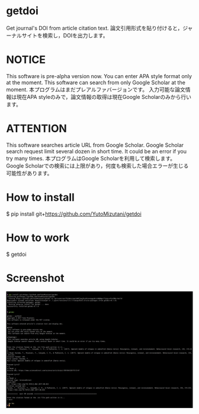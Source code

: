 # getdoi

Get journal's DOI from article citation text.
論文引用形式を貼り付けると，ジャーナルサイトを検索し，DOIを出力します。


# NOTICE

This software is pre-alpha version now.
You can enter APA style format only at the moment.
This software can search from only Google Scholar at the moment.
本プログラムはまだプレアルファバージョンです。
入力可能な論文情報は現在APA styleのみで，論文情報の取得は現在Google Scholarのみから行います。


# ATTENTION

This software searches article URL from Google Scholar.
Google Scholar search request limit several dozen in short time. It could be an error if you try many times.
本プログラムはGoogle Scholarを利用して検索します。
Google Scholarでの検索には上限があり，何度も検索した場合エラーが生じる可能性があります。


# How to install

$ pip install git+https://github.com/YutoMizutani/getdoi


# How to work

$ getdoi


# Screenshot

![ss1](https://github.com/YutoMizutani/getdoi/blob/master/docs/Screen%20Shot%202017-12-15%20ver_0_1_0.png "ss1")